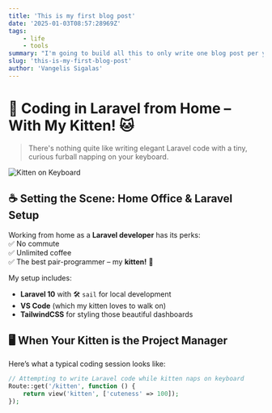 ```yaml
---
title: 'This is my first blog post'
date: '2025-01-03T08:57:28969Z'
tags:
    - life
    - tools
summary: "I'm going to build all this to only write one blog post per year and call it a day."
slug: 'this-is-my-first-blog-post'
author: 'Vangelis Sigalas'
---
```

# 🏡 Coding in Laravel from Home – With My Kitten! 🐱

> There's nothing quite like writing elegant Laravel code with a tiny, curious furball napping on your keyboard.  

![Kitten on Keyboard](/yami.JPEG)

## ☕ Setting the Scene: Home Office & Laravel Setup

Working from home as a **Laravel developer** has its perks:  
✅ No commute  
✅ Unlimited coffee  
✅ The best pair-programmer – my **kitten!** 🐾  

My setup includes:  
- **Laravel 10** with 🛠️ `sail` for local development  
- **VS Code** (which my kitten loves to walk on)  
- **TailwindCSS** for styling those beautiful dashboards  

## 🖥️ When Your Kitten is the Project Manager  

Here’s what a typical coding session looks like:  

```php
// Attempting to write Laravel code while kitten naps on keyboard
Route::get('/kitten', function () {
    return view('kitten', ['cuteness' => 100]);
});

